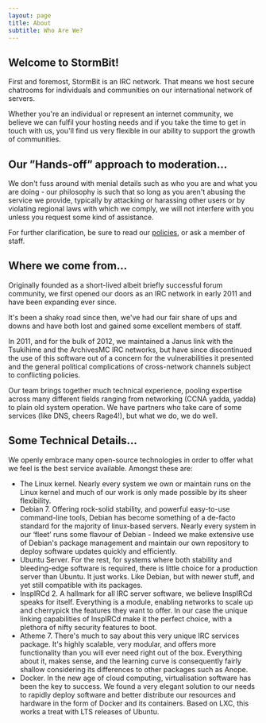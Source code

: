 ```yaml
---
layout: page
title: About
subtitle: Who Are We?
---
```


## Welcome to StormBit! ##
First and foremost, StormBit is an IRC network.  That means we host secure chatrooms for individuals and
  communities on our international network of servers.

Whether you're an individual or represent an internet community, we believe we can fulfil your hosting needs
  and if you take the time to get in touch with us, you'll find us very flexible in our ability to 
  support the growth of communities.


## Our ”Hands-off” approach to moderation... ##
We don't fuss around with menial details such as who you are and what you are doing - our philosophy is such
  that so long as you aren't abusing the service we provide, typically by attacking or harassing other users
  or by violating regional laws with which we comply, we will not interfere with you unless you request some
  kind of assistance.
  
For further clarification, be sure to read our [policies](/help/policies.html), or ask a member of staff.


## Where we come from... ##
Originally founded as a short-lived albeit briefly successful forum community, we first opened our
  doors as an IRC network in early 2011 and have been expanding ever since.

It's been a shaky road since then, we've had our fair share of ups and downs and have both lost and gained some
  excellent members of staff.
  
In 2011, and for the bulk of 2012, we maintained a Janus link with the Tsukihime and the ArchivesMC IRC 
  networks, but have since discontinued the use of this software out of a concern for the vulnerabilities it
  presented and the general political complications of cross-network channels subject to conflicting policies.

Our team brings together much technical experience, pooling expertise across many different fields ranging 
  from networking (CCNA yadda, yadda) to plain old system operation.  We have partners who take care of some 
  services (like DNS, cheers Rage4!), but what we do, we do well.


## Some Technical Details... ##
We openly embrace many open-source technologies in order to offer what we feel is the best service available.
Amongst these are:

- The Linux kernel.  Nearly every system we own or maintain runs on the Linux kernel and much of our work is
  only made possible by its sheer flexibility.
- Debian 7. Offering rock-solid stability, and powerful easy-to-use command-line tools, Debian has become 
  something of a de-facto standard for the majority of linux-based servers. Nearly every system in our ‘fleet’ 
  runs some flavour of Debian - Indeed we make extensive use of Debian's package management and maintain our
  own repository to deploy software updates quickly and efficiently.
- Ubuntu Server. For the rest, for systems where both stability and bleeding-edge software is required, there
  is little choice for a production server than Ubuntu.  It just works.  Like Debian, but with newer stuff, 
  and yet still compatible with its packages.
- InspIRCd 2. A hallmark for all IRC server software, we believe InspIRCd speaks for itself. Everything is 
  a module, enabling networks to scale up and cherrypick the features they want to offer.  In our case the 
  unique linking capabilities of InspIRCd make it the perfect choice, with a plethora of nifty security 
  features to  boot.
- Atheme 7. There's much to say about this very unique IRC services package. It's highly scalable, very 
  modular, and offers more functionality than you will ever need right out of the box. Everything about it,
  makes sense, and the learning curve is consequently fairly shallow considering its differences to other 
  packages such as Anope.
- Docker. In the new age of cloud computing, virtualisation software has been the key to success. We found
  a very elegant solution to our needs to rapidly deploy software and better distribute our resources and
  hardware in the form of Docker and its containers. Based on LXC, this works a treat with LTS releases of
  Ubuntu.
